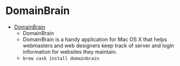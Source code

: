 # DomainBrain
- [DomainBrain](https://domainbrainapp.com/)
  -  DomainBrain
  - DomainBrain is a handy application for Mac OS X that helps webmasters and web designers keep track of server and login information for websites they maintain.
  - `brew cask install domainbrain`
